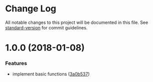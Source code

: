 # Change Log

All notable changes to this project will be documented in this file. See [standard-version](https://github.com/conventional-changelog/standard-version) for commit guidelines.

<a name="1.0.0"></a>
# 1.0.0 (2018-01-08)


### Features

* implement basic functions ([3a0b537](https://github.com/suzuki-shunsuke/generator-ss-go-cli/commit/3a0b537))
